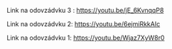 Link na odovzádvku 3 : https://youtu.be/jE_6KvnqqP8

Link na odovzádvku 2: https://youtu.be/6ejmiRkkAIc

Link na odovzádvku 1: https://youtu.be/Wjaz7XyW8r0


